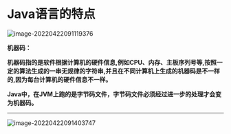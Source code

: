 #  Java语言的特点

![image-20220422091119376](C:\Users\14776\AppData\Roaming\Typora\typora-user-images\image-20220422091119376.png)

**机器码：**

**机器码指的是软件根据计算机的硬件信息,例如CPU、内存、主板序列号等,按照一定的算法生成的一串无规律的字符串,并且在不同计算机上生成的机器码是不一样的,因为每台计算机的硬件信息不一样。**

**Java中，在JVM上跑的是字节码文件，字节码文件必须经过进一步的处理才会变为机器码。**

****



![image-20220422091403747](C:\Users\14776\AppData\Roaming\Typora\typora-user-images\image-20220422091403747.png)

